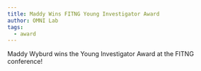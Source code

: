 ```yaml
---
title: Maddy Wins FITNG Young Investigator Award
author: OMNI Lab
tags:
  - award
---
```


Maddy Wyburd wins the Young Investigator Award at the FITNG conference!
